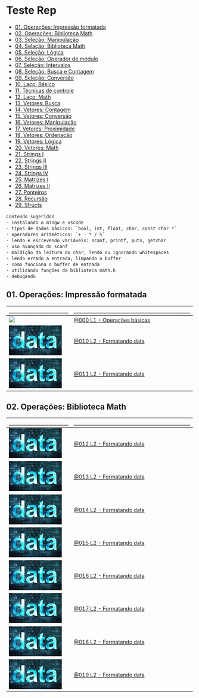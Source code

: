 # Teste Rep


[](toc)
- [01. Operações: Impressão formatada](#01-operações-impressão-formatada)
- [02. Operações: Biblioteca Math](#02-operações-biblioteca-math)
- [03. Seleção: Manipulação](#03-seleção-manipulação)
- [04. Selação: Biblioteca Math](#04-selação-biblioteca-math)
- [05. Seleção: Lógica](#05-seleção-lógica)
- [06. Seleção: Operador de módulo](#06-seleção-operador-de-módulo)
- [07. Seleção: Intervalos](#07-seleção-intervalos)
- [08. Seleção: Busca e Contagem](#08-seleção-busca-e-contagem)
- [09. Seleção: Conversão](#09-seleção-conversão)
- [10. Laço: Básico](#10-laço-básico)
- [11. Técnicas de controle](#11-técnicas-de-controle)
- [12. Laço: Math](#12-laço-math)
- [13. Vetores: Busca](#13-vetores-busca)
- [14. Vetores: Contagem](#14-vetores-contagem)
- [15. Vetores: Conversão](#15-vetores-conversão)
- [16. Vetores: Manipulação](#16-vetores-manipulação)
- [17. Vetores: Proximidade](#17-vetores-proximidade)
- [18. Vetores: Ordenação](#18-vetores-ordenação)
- [19. Vetores: Lógica](#19-vetores-lógica)
- [20. Vetores: Math](#20-vetores-math)
- [21. Strings I](#21-strings-i)
- [22. Strings II](#22-strings-ii)
- [23. Strings III](#23-strings-iii)
- [24. Strings IV](#24-strings-iv)
- [25. Matrizes I](#25-matrizes-i)
- [26. Matrizes II](#26-matrizes-ii)
- [27. Ponteiros](#27-ponteiros)
- [28. Recursão](#28-recursão)
- [29. Structs](#29-structs)
[](toc)

```
Conteúdo sugeridos
- instalando o mingw e vscode
- tipos de dados básicos: `bool, int, float, char, const char *`
- operadores aritméticos: `+ - * / %`
- lendo e escrevendo variáveis: scanf, printf, puts, getchar
- uso avançado do scanf
- maldição da leitura do char, lendo ou ignorando whitespaces
- lendo errado a entrada, limpando o buffer
- como funciona o buffer de entrada
- utilizando funções da biblioteca math.h
- debugando
```

## 01. Operações: Impressão formatada
\________________________ | \_______________________________________________
------------------------- | -----------------------
![](base/000/.cache/thumb.jpg) | [@000 L1 - Operações básicas](base/000/Readme.md)
![](base/011/.cache/thumb.jpg) | [@010 L2 - Formatando data](base/011/Readme.md)
![](base/011/.cache/thumb.jpg) | [@011 L2 - Formatando data](base/011/Readme.md)


## 02. Operações: Biblioteca Math
\________________________ | \_______________________________________________
------------------------- | -----------------------
![](base/011/.cache/thumb.jpg) | [@012 L2 - Formatando data](base/011/Readme.md)
![](base/011/.cache/thumb.jpg) | [@013 L2 - Formatando data](base/011/Readme.md)
![](base/011/.cache/thumb.jpg) | [@014 L2 - Formatando data](base/011/Readme.md)
![](base/011/.cache/thumb.jpg) | [@015 L2 - Formatando data](base/011/Readme.md)
![](base/011/.cache/thumb.jpg) | [@016 L2 - Formatando data](base/011/Readme.md)
![](base/011/.cache/thumb.jpg) | [@017 L2 - Formatando data](base/011/Readme.md)
![](base/011/.cache/thumb.jpg) | [@018 L2 - Formatando data](base/011/Readme.md)
![](base/011/.cache/thumb.jpg) | [@019 L2 - Formatando data](base/011/Readme.md)

